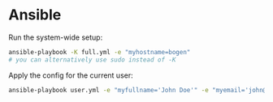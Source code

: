 # Ansible

Run the system-wide setup:
```bash
ansible-playbook -K full.yml -e "myhostname=bogen"
# you can alternatively use sudo instead of -K
```

Apply the config for the current user:
```bash
ansible-playbook user.yml -e "myfullname='John Doe'" -e "myemail='john@doe.com'"
```
